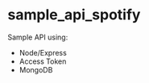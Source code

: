 # sample_api_spotify

Sample API using:
  <br>

<ul>
  <li>Node/Express</li>
  <li>Access Token</li>
  <li>MongoDB</li>
</ul>
